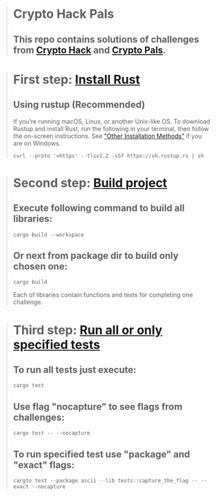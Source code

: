 > # Crypto Hack Pals
> ## This repo contains solutions of challenges from [Crypto Hack](https://cryptohack.org/) and [Crypto Pals](https://cryptopals.com/).

> # First step: [Install Rust](https://www.rust-lang.org/tools/install)
>
> ## Using rustup (Recommended)
>
> If you’re running macOS, Linux, or another Unix-like OS. To download Rustup and install Rust, run the following in your terminal, then follow the on-screen instructions. See ["Other Installation Methods"](https://forge.rust-lang.org/infra/other-installation-methods.html) if you are on Windows.
>
>     curl --proto '=https' --tlsv1.2 -sSf https://sh.rustup.rs | sh

> # Second step: [Build project](https://doc.rust-lang.org/book/ch14-03-cargo-workspaces.html)
>
> ## Execute following command to build all libraries:
>
>     cargo build --workspace
> 
> ## Or next from package dir to build only chosen one:
>
>     cargo build
> 
>  Each of libraries contain functions and tests for completing one challenge.

> # Third step: [Run all or only specified tests](https://doc.rust-lang.org/book/ch14-03-cargo-workspaces.html#adding-a-test-to-a-workspace)
>
> ## To run all tests just execute:
> 
>     cargo test
>
> ## Use flag "nocapture" to see flags from challenges:
> 
>     cargo test -- --nocapture
> 
> ## To run specified test use "package" and "exact" flags:
> 
>     cargto test --package ascii --lib tests::capture_the_flag -- --exact --nocapture
